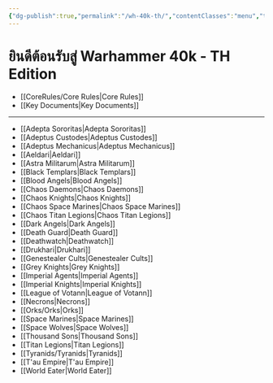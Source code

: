 ```yaml
---
{"dg-publish":true,"permalink":"/wh-40k-th/","contentClasses":"menu","tags":["gardenEntry"],"dgEnableSearch":true,"created":"2023-12-11T00:53:45.071+07:00","updated":"2023-12-14T18:33:17.747+07:00"}
---
```



# ยินดีต้อนรับสู่ Warhammer 40k - TH Edition

- [[CoreRules/Core Rules\|Core Rules]]
- [[Key Documents\|Key Documents]]

***

- [[Adepta Sororitas\|Adepta Sororitas]]
- [[Adeptus Custodes\|Adeptus Custodes]]
- [[Adeptus Mechanicus\|Adeptus Mechanicus]]
- [[Aeldari\|Aeldari]]
- [[Astra Militarum\|Astra Militarum]]
- [[Black Templars\|Black Templars]]
- [[Blood Angels\|Blood Angels]]
- [[Chaos Daemons\|Chaos Daemons]]
- [[Chaos Knights\|Chaos Knights]]
- [[Chaos Space Marines\|Chaos Space Marines]]
- [[Chaos Titan Legions\|Chaos Titan Legions]]
- [[Dark Angels\|Dark Angels]]
- [[Death Guard\|Death Guard]]
- [[Deathwatch\|Deathwatch]]
- [[Drukhari\|Drukhari]]
- [[Genestealer Cults\|Genestealer Cults]]
- [[Grey Knights\|Grey Knights]]
- [[Imperial Agents\|Imperial Agents]]
- [[Imperial Knights\|Imperial Knights]]
- [[League of Votann\|League of Votann]]
- [[Necrons\|Necrons]]
- [[Orks/Orks\|Orks]]
- [[Space Marines\|Space Marines]]
- [[Space Wolves\|Space Wolves]]
- [[Thousand Sons\|Thousand Sons]]
- [[Titan Legions\|Titan Legions]]
- [[Tyranids/Tyranids\|Tyranids]]
- [[T'au Empire\|T'au Empire]]
- [[World Eater\|World Eater]]